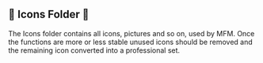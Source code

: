 ## :open_file_folder: Icons Folder :open_file_folder:

The Icons folder contains all icons, pictures and so on, used by MFM.  Once the functions are more or less stable unused icons should be removed and the remaining icon converted into a professional set.
